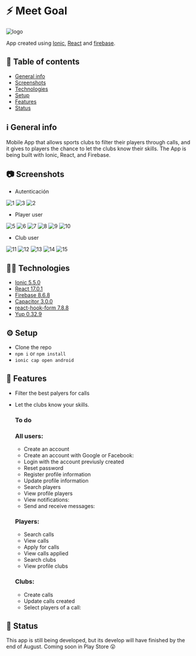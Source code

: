 # :zap: Meet Goal

![logo](https://user-images.githubusercontent.com/56648593/127076823-cba7b816-e329-4a32-a917-c20635c5838e.png)

App created using [Ionic](https://ionicframework.com/), [React](https://reactjs.org/) and [firebase](https://firebase.google.com/docs).

## :page_facing_up: Table of contents

- [General info](#ℹ%EF%B8%8F-general-info)
- [Screenshots](#-screenshots)
- [Technologies](#-technologies)
- [Setup](#%EF%B8%8F-setup)
- [Features](#-features)
- [Status](#-status)

## ℹ️ General info

Mobile App that allows sports clubs to filter their players through calls, and it gives to players the chance to let the clubs know their skills. The App is being built with Ionic, React, and Firebase.

## 📷 Screenshots

- Autenticación

![1](https://user-images.githubusercontent.com/56648593/127067231-9de728a9-ebfc-48c3-aaff-a2cfb04892a4.png) ![3](https://user-images.githubusercontent.com/56648593/127071720-4d8878e5-e1de-4628-896d-6357c1af4fe0.png) ![2](https://user-images.githubusercontent.com/56648593/127067238-def5e220-3a5b-4e7a-8c64-a4cc8df2eacc.png)

- Player user

![5](https://user-images.githubusercontent.com/56648593/127086540-ad7582ce-870c-48c2-8e4f-7addc81c8031.png) ![6](https://user-images.githubusercontent.com/56648593/127086576-835e0cce-af19-4fa7-a658-da301b903854.png) ![7](https://user-images.githubusercontent.com/56648593/127086844-525f018d-b18b-4413-aea4-1f005eaef87d.png) ![8](https://user-images.githubusercontent.com/56648593/127086886-c579c6e1-a0e7-4276-92f9-779396ae5a6b.png) ![9](https://user-images.githubusercontent.com/56648593/127087019-2187cfef-34e3-4191-b91d-b346d1eb9162.png) ![10](https://user-images.githubusercontent.com/56648593/127087060-6e9240f4-ff45-4e42-abb8-2ce00ea21675.png)

- Club user

![11](https://user-images.githubusercontent.com/56648593/127087471-38690307-adb9-4645-85d8-6e1cab63cf48.png) ![12](https://user-images.githubusercontent.com/56648593/127087548-6d8e0734-0656-4453-bb4b-a71d2841eb94.png) ![13](https://user-images.githubusercontent.com/56648593/127087709-34965d0e-49c8-4d2a-ac99-45dd4c41f709.png) ![14](https://user-images.githubusercontent.com/56648593/127087745-fee06dd9-7a02-4c09-9bbe-41b5a92adcb9.png) ![15](https://user-images.githubusercontent.com/56648593/127087768-743da96d-ae78-4c52-bc34-8404a34a8448.png)

## 👨‍💻 Technologies

- [Ionic 5.5.0](https://ionicframework.com/)
- [React 17.0.1](https://reactjs.org/)
- [Firebase 8.6.8](https://firebase.google.com/docs)
- [Capacitor 3.0.0](https://capacitorjs.com/)
- [react-hook-form 7.8.8](https://react-hook-form.com/)
- [Yup 0.32.9](https://github.com/jquense/yup)

## ⚙️ Setup

- Clone the repo
- `npm i` or `npm install`
- `ionic cap open android`

## 🤖 Features

- Filter the best palyers for calls
- Let the clubs know your skills.

  ### To do

  ### All users:

  - Create an account
  - Create an account with Google or Facebook:
  - Login with the account previusly created
  - Reset password
  - Register profile information
  - Update profile information
  - Search players
  - View profile players
  - View notifications:
  - Send and receive messages:

  ### Players:

  - Search calls
  - View calls
  - Apply for calls
  - View calls applied
  - Search clubs
  - View profile clubs

  ### Clubs:

  - Create calls
  - Update calls created
  - Select players of a call:

## 📆 Status

This app is still being developed, but its develop will have finished by the end of August.
Coming soon in Play Store 😲
